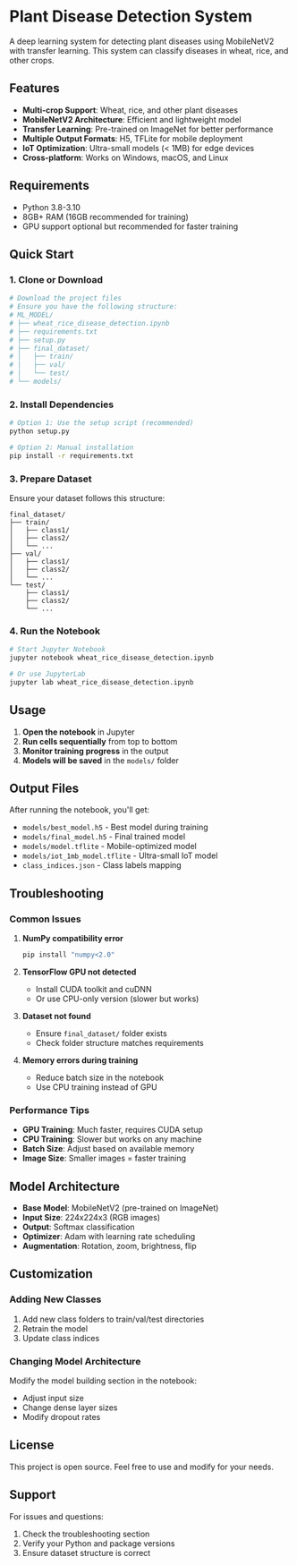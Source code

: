 # Plant Disease Detection System

A deep learning system for detecting plant diseases using MobileNetV2 with transfer learning. This system can classify diseases in wheat, rice, and other crops.

## Features

- **Multi-crop Support**: Wheat, rice, and other plant diseases
- **MobileNetV2 Architecture**: Efficient and lightweight model
- **Transfer Learning**: Pre-trained on ImageNet for better performance
- **Multiple Output Formats**: H5, TFLite for mobile deployment
- **IoT Optimization**: Ultra-small models (< 1MB) for edge devices
- **Cross-platform**: Works on Windows, macOS, and Linux

## Requirements

- Python 3.8-3.10
- 8GB+ RAM (16GB recommended for training)
- GPU support optional but recommended for faster training

## Quick Start

### 1. Clone or Download
```bash
# Download the project files
# Ensure you have the following structure:
# ML_MODEL/
# ├── wheat_rice_disease_detection.ipynb
# ├── requirements.txt
# ├── setup.py
# ├── final_dataset/
# │   ├── train/
# │   ├── val/
# │   └── test/
# └── models/
```

### 2. Install Dependencies
```bash
# Option 1: Use the setup script (recommended)
python setup.py

# Option 2: Manual installation
pip install -r requirements.txt
```

### 3. Prepare Dataset
Ensure your dataset follows this structure:
```
final_dataset/
├── train/
│   ├── class1/
│   ├── class2/
│   └── ...
├── val/
│   ├── class1/
│   ├── class2/
│   └── ...
└── test/
    ├── class1/
    ├── class2/
    └── ...
```

### 4. Run the Notebook
```bash
# Start Jupyter Notebook
jupyter notebook wheat_rice_disease_detection.ipynb

# Or use JupyterLab
jupyter lab wheat_rice_disease_detection.ipynb
```

## Usage

1. **Open the notebook** in Jupyter
2. **Run cells sequentially** from top to bottom
3. **Monitor training progress** in the output
4. **Models will be saved** in the `models/` folder

## Output Files

After running the notebook, you'll get:

- `models/best_model.h5` - Best model during training
- `models/final_model.h5` - Final trained model
- `models/model.tflite` - Mobile-optimized model
- `models/iot_1mb_model.tflite` - Ultra-small IoT model
- `class_indices.json` - Class labels mapping

## Troubleshooting

### Common Issues

1. **NumPy compatibility error**
   ```bash
   pip install "numpy<2.0"
   ```

2. **TensorFlow GPU not detected**
   - Install CUDA toolkit and cuDNN
   - Or use CPU-only version (slower but works)

3. **Dataset not found**
   - Ensure `final_dataset/` folder exists
   - Check folder structure matches requirements

4. **Memory errors during training**
   - Reduce batch size in the notebook
   - Use CPU training instead of GPU

### Performance Tips

- **GPU Training**: Much faster, requires CUDA setup
- **CPU Training**: Slower but works on any machine
- **Batch Size**: Adjust based on available memory
- **Image Size**: Smaller images = faster training

## Model Architecture

- **Base Model**: MobileNetV2 (pre-trained on ImageNet)
- **Input Size**: 224x224x3 (RGB images)
- **Output**: Softmax classification
- **Optimizer**: Adam with learning rate scheduling
- **Augmentation**: Rotation, zoom, brightness, flip

## Customization

### Adding New Classes
1. Add new class folders to train/val/test directories
2. Retrain the model
3. Update class indices

### Changing Model Architecture
Modify the model building section in the notebook:
- Adjust input size
- Change dense layer sizes
- Modify dropout rates

## License

This project is open source. Feel free to use and modify for your needs.

## Support

For issues and questions:
1. Check the troubleshooting section
2. Verify your Python and package versions
3. Ensure dataset structure is correct
